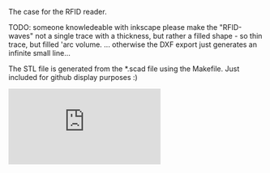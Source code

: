 The case for the RFID reader.

TODO: someone knowledeable with inkscape please make the "RFID-waves" not
a single trace with a thickness, but rather a filled shape - so thin trace, but
filled 'arc volume. ... otherwise the DXF export just generates an infinite small
line...

The STL file is generated from the *.scad file using the Makefile. Just
included for github display purposes :)

![test-display][test-stl]

[test-stl]: https://github.com/hzeller/rfid-access-control/raw/master/hardware/case/rfid-cover.stl

